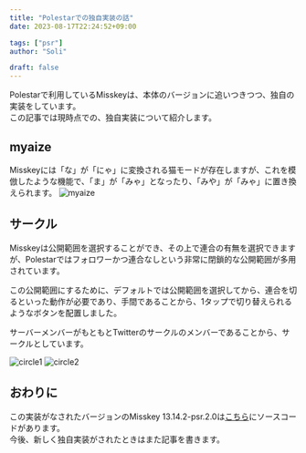 ```yaml
---
title: "Polestarでの独自実装の話"
date: 2023-08-17T22:24:52+09:00

tags: ["psr"]
author: "Soli"

draft: false
---
```


Polestarで利用しているMisskeyは、本体のバージョンに追いつきつつ、独自の実装をしています。  
この記事では現時点での、独自実装について紹介します。

## myaize

Misskeyには「な」が「にゃ」に変換される猫モードが存在しますが、これを模倣したような機能で、「ま」が「みゃ」となったり、「みや」が「みゃ」に置き換えられます。
![myaize](https://media.soli0222.com/polestar/1d5999fb-d175-447e-ac1e-b6107d64d1cc.webp)

## サークル

Misskeyは公開範囲を選択することができ、その上で連合の有無を選択できますが、Polestarではフォロワーかつ連合なしという非常に閉鎖的な公開範囲が多用されています。

この公開範囲にするために、デフォルトでは公開範囲を選択してから、連合を切るといった動作が必要であり、手間であることから、1タップで切り替えられるようなボタンを配置しました。

サーバーメンバーがもともとTwitterのサークルのメンバーであることから、サークルとしています。

![circle1](https://media.soli0222.com/polestar/82d72c39-84cf-4279-af53-d6944817feca.png)
![circle2](https://media.soli0222.com/polestar/69186c96-5957-48d2-b8e8-07c83e394dea.webp)

## おわりに

この実装がなされたバージョンのMisskey 13.14.2-psr.2.0は[こちら](https://github.com/Soli0222/misskey)にソースコードがあります。  
今後、新しく独自実装がされたときはまた記事を書きます。

